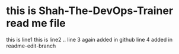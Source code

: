 # this is Shah-The-DevOps-Trainer read me file
this is line1
this is line2  .. 
line 3 again added in github
line 4 added in readme-edit-branch

